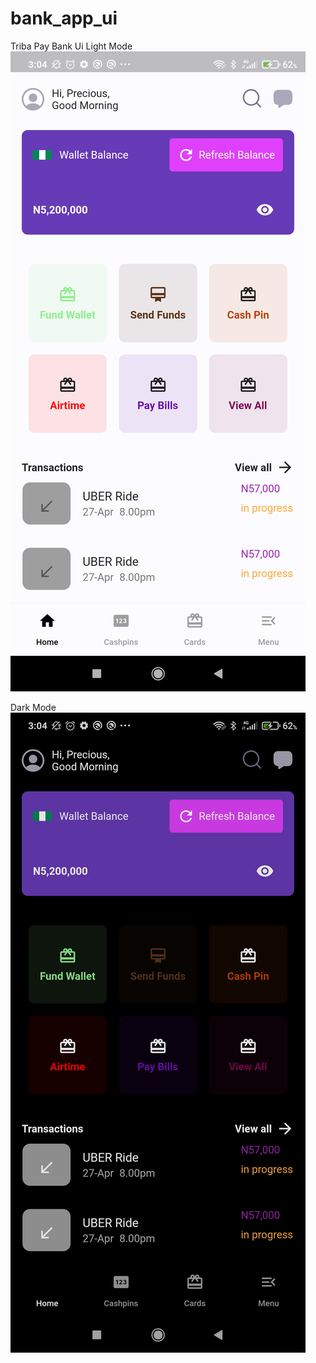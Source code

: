 # bank_app_ui
Triba Pay Bank Ui
Light Mode
![Alt text](https://github.com/parallelbox-lab/bank_app_ui/blob/main/flutter_03.png "Light Mode")

Dark Mode
![Alt text](https://github.com/parallelbox-lab/bank_app_ui/blob/main/flutter_04.png "Dark Mode")

